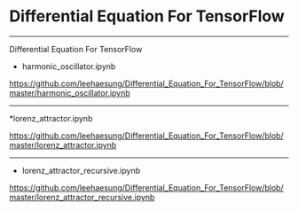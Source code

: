 # Differential Equation For TensorFlow

***

Differential Equation For TensorFlow

* harmonic_oscillator.ipynb

https://github.com/leehaesung/Differential_Equation_For_TensorFlow/blob/master/harmonic_oscillator.ipynb

***

*lorenz_attractor.ipynb

https://github.com/leehaesung/Differential_Equation_For_TensorFlow/blob/master/lorenz_attractor.ipynb 

***

* lorenz_attractor_recursive.ipynb

https://github.com/leehaesung/Differential_Equation_For_TensorFlow/blob/master/lorenz_attractor_recursive.ipynb

